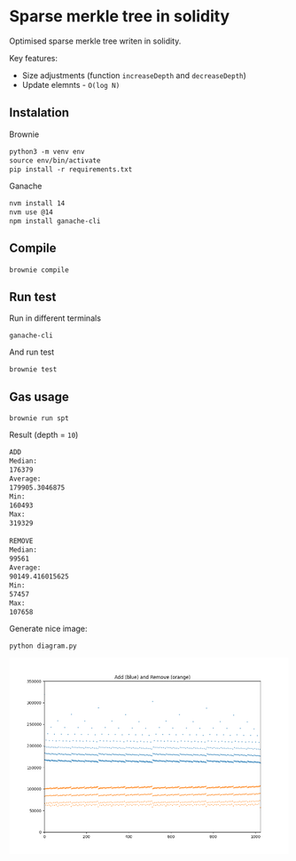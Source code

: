 # Sparse merkle tree in solidity

Optimised sparse merkle tree writen in solidity.

Key features:
- Size adjustments (function `increaseDepth` and `decreaseDepth`)
- Update elemnts - `O(log N)`

## Instalation

Brownie

```
python3 -m venv env
source env/bin/activate
pip install -r requirements.txt
```

Ganache

```
nvm install 14
nvm use @14
npm install ganache-cli
```

## Compile

```
brownie compile
```

## Run test

Run in different terminals

```
ganache-cli
```

And run test

```
brownie test
```

## Gas usage

```
brownie run spt
```

Result (depth = `10`)

```
ADD
Median: 
176379
Average: 
179905.3046875
Min: 
160493
Max: 
319329

REMOVE
Median: 
99561
Average: 
90149.416015625
Min: 
57457
Max: 
107658
```

Generate nice image:

```
python diagram.py
```

![Gas usage](./plot.png)